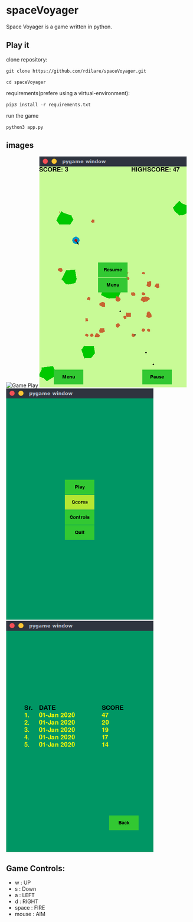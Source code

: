 # spaceVoyager
Space Voyager is a game written in python.



## Play it
clone repository:
```
git clone https://github.com/rdilare/spaceVoyager.git
```

```
cd spaceVoyager
```

requirements(prefere using a virtual-environment):
```
pip3 install -r requirements.txt
```

run the game 
```
python3 app.py
```

## images

![Game Play](/images/gamePlay.gif)  ![Pause Menu](/images/pauseMenu.png)
![Main Menu](/images/mainMenu.png)  ![Score](/images/score.png)

## Game Controls:

- w : UP
- s : Down
- a : LEFT
- d : RIGHT
- space : FIRE
- mouse : AIM
